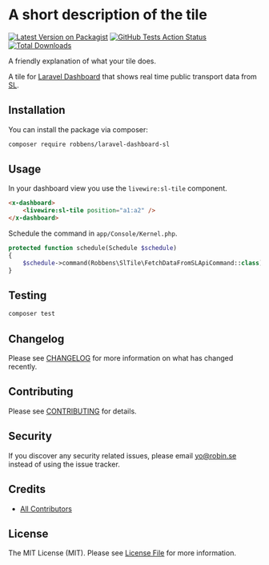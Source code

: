 # A short description of the tile

[![Latest Version on Packagist](https://img.shields.io/packagist/v/robbens/laravel-dashboard-sl.svg?style=flat-square)](https://packagist.org/packages/robbens/laravel-dashboard-sl)
[![GitHub Tests Action Status](https://img.shields.io/github/workflow/status/robbens/laravel-dashboard-sl/run-tests?label=tests)](https://github.com/robbens/laravel-dashboard-sl/actions?query=workflow%3Arun-tests+branch%3Amaster)
[![Total Downloads](https://img.shields.io/packagist/dt/robbens/laravel-dashboard-sl.svg?style=flat-square)](https://packagist.org/packages/robbens/laravel-dashboard-sl)

A friendly explanation of what your tile does.

A tile for [Laravel Dashboard](https://docs.spatie.be/laravel-dashboard) that shows real time public transport data from [SL](https://sl.se).

## Installation

You can install the package via composer:

```bash
composer require robbens/laravel-dashboard-sl
```

## Usage

In your dashboard view you use the `livewire:sl-tile` component.

```html
<x-dashboard>
    <livewire:sl-tile position="a1:a2" />
</x-dashboard>
```

Schedule the command in `app/Console/Kernel.php`.

```php
protected function schedule(Schedule $schedule)
{
    $schedule->command(Robbens\SlTile\FetchDataFromSLApiCommand::class)->everyMinute();
}
```

## Testing

``` bash
composer test
```

## Changelog

Please see [CHANGELOG](CHANGELOG.md) for more information on what has changed recently.

## Contributing

Please see [CONTRIBUTING](CONTRIBUTING.md) for details.

## Security

If you discover any security related issues, please email yo@robin.se instead of using the issue tracker.

## Credits

- [All Contributors](../../contributors)

## License

The MIT License (MIT). Please see [License File](LICENSE.md) for more information.
